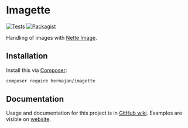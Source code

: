 # Imagette
[![Tests](https://github.com/hermajan/imagette/workflows/Tests/badge.svg)](https://github.com/hermajan/imagette/actions?query=workflow%3ATests)
[![Packagist](https://img.shields.io/packagist/v/hermajan/imagette.svg)](https://packagist.org/packages/hermajan/imagette)

Handling of images with [Nette Image](https://doc.nette.org/en/utils/images).

## Installation
Install this via [Composer](https://getcomposer.org):
```bash
composer require hermajan/imagette
```

## Documentation
Usage and documentation for this project is in [GitHub wiki](https://github.com/hermajan/imagette/wiki). Examples are visible on [website](https://hermajan.net/imagette).
